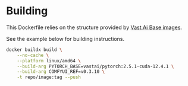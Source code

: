 # Building

This Dockerfile relies on the structure provided by [Vast.Ai Base images](https://github.com/vast-ai/base-image).

See the example below for building instructions.

```bash
docker buildx build \
    --no-cache \
    --platform linux/amd64 \
    --build-arg PYTORCH_BASE=vastai/pytorch:2.5.1-cuda-12.4.1 \
    --build-arg COMFYUI_REF=v0.3.10 \
    -t repo/image:tag --push
```
